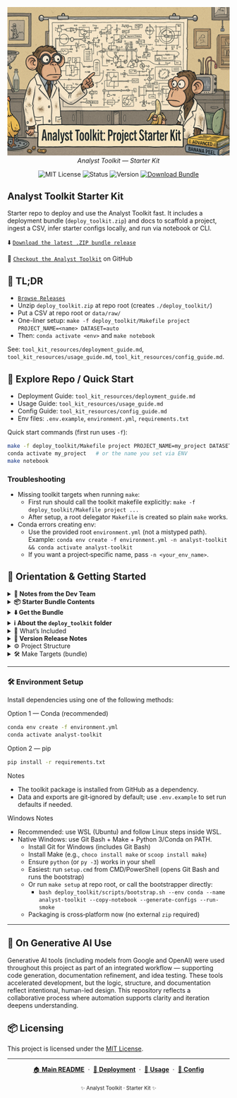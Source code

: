 <p align="center">
  <img src="repo_img/starterkit_banner.png" width="1000"/>
  <br>
  <em>Analyst Toolkit — Starter Kit</em>
</p>

<p align="center">
  <img alt="MIT License" src="https://img.shields.io/badge/license-MIT-blue">
  <img alt="Status" src="https://img.shields.io/badge/status-active-brightgreen">
  <img alt="Version" src="https://img.shields.io/badge/version-v0.2.5-blueviolet">
  <a href="https://github.com/G-Schumacher44/analyst_toolkit_starter_kit/releases/latest/download/deploy_toolkit.zip">
    <img alt="Download Bundle" src="https://img.shields.io/badge/download-deploy__toolkit.zip-blue?logo=github">
  </a>
  
</p>

## Analyst Toolkit Starter Kit

Starter repo to deploy and use the Analyst Toolkit fast. It includes a deployment bundle (`deploy_toolkit.zip`) and docs to scaffold a project, ingest a CSV, infer starter configs locally, and run via notebook or CLI.

⬇️ [`Download the latest .ZIP bundle release`](https://github.com/G-Schumacher44/analyst_toolkit_starter_kit/releases/latest/download/deploy_toolkit.zip)

👀 [`Checkout the Analyst Toolkit`](https://github.com/G-Schumacher44/analyst_toolkit) on GitHub

## 🧩 TL;DR

- [`Browse Releases`](https://github.com/G-Schumacher44/analyst_toolkit_starter_kit/releases/latest)
- Unzip `deploy_toolkit.zip` at repo root (creates `./deploy_toolkit/`)
- Put a CSV at repo root or `data/raw/`
- One-liner setup: `make -f deploy_toolkit/Makefile project PROJECT_NAME=<name> DATASET=auto`
- Then: `conda activate <env>` and `make notebook`

See: `tool_kit_resources/deployment_guide.md`, `tool_kit_resources/usage_guide.md`, `tool_kit_resources/config_guide.md`.

## 🧭 Explore Repo / Quick Start

- Deployment Guide: `tool_kit_resources/deployment_guide.md`
- Usage Guide: `tool_kit_resources/usage_guide.md`
- Config Guide: `tool_kit_resources/config_guide.md`
- Env files: `.env.example`, `environment.yml`, `requirements.txt`

Quick start commands (first run uses `-f`):
```bash
make -f deploy_toolkit/Makefile project PROJECT_NAME=my_project DATASET=auto
conda activate my_project   # or the name you set via ENV
make notebook
```

### Troubleshooting

- Missing toolkit targets when running `make`:
  - First run should call the toolkit makefile explicitly: `make -f deploy_toolkit/Makefile project ...`
  - After setup, a root delegator `Makefile` is created so plain `make` works.
- Conda errors creating env:
  - Use the provided root `environment.yml` (not a mistyped path). Example:
    `conda env create -f environment.yml -n analyst-toolkit && conda activate analyst-toolkit`
  - If you want a project‑specific name, pass `-n <your_env_name>`.
## 🧭 Orientation & Getting Started

<details>
<summary><strong>🧠 Notes from the Dev Team</strong></summary>

This starter kit focuses on fast, reproducible setup. It does not include the full source for the Analyst Toolkit — that is installed as a dependency (see `environment.yml` / `requirements.txt`). The deployment bundle scaffolds folders, wires your dataset, and generates suggested configs locally (privacy‑safe) so you can run the notebook‑first workflow immediately.
</details>

<details>
<summary><strong>📦 Starter Bundle Contents</strong></summary>

Inside `deploy_toolkit.zip` (after unzipping at repo root):
- `Makefile` — setup, wire data, configs, notebook, package
- `templates/` — config, env, VS Code, and notebook templates
- `scripts/bootstrap.sh` — notebook‑first bootstrapper
- `tool_kit_resources/` — local docs
</details>

<details>
<summary><strong>⬇️ Get the Bundle</strong></summary>

- One‑click download (latest):
  https://github.com/G-Schumacher44/analyst_toolkit_starter_kit/releases/latest/download/deploy_toolkit.zip

- Or view Releases page:
  https://github.com/G-Schumacher44/analyst_toolkit_starter_kit/releases/latest

- Or download the workflow artifact (deploy_bundle) from Actions:
  https://github.com/G-Schumacher44/analyst_toolkit_starter_kit/actions/workflows/release-bundle.yml
  (open the latest successful run and download the artifact)

  - Or build locally: `make -f deploy_toolkit/Makefile package`

</details>

<details>
<summary><strong>ℹ️ About the <code>deploy_toolkit</code> folder</strong></summary>

The <code>deploy_toolkit/</code> folder in this repo is the versioned source/sample of the deployment bundle. When you unzip the bundle into your own project, Git ignores the entire <code>deploy_toolkit/</code> folder (and zip files) by default, so you can leave it in place without cluttering your repo.

To rebuild the bundle locally from this repo:

```bash
make -f deploy_toolkit/Makefile package
```

This produces `deploy_bundle.zip` at repo root, containing only the `deploy_toolkit/` folder (templates, scripts, Makefile). In GitHub Releases this is renamed to `deploy_toolkit.zip`.
</details>

<details>
<summary>📐 What’s Included</summary>

- `deploy_toolkit.zip` — deployment bundle (see above)
- `tool_kit_resources/` — guides (deployment, usage, config, notebooks)
- `environment.yml` / `requirements.txt` — reproducible env
- `.env.example` — template env variables
- `repo_img/` — repo images used in docs
- `LICENSE`, `README.md`
</details>

<details>
<summary><strong>🫆 Version Release Notes</strong></summary>

v0.2.5
- Canonical Makefile in bundle: `deploy_toolkit/Makefile` (removed `Makefile_master`)
- New one-liner target: `project` (alias of `setup`)
- Root delegator template auto-copied during setup (plain `make` works after first run)
- Packaging: zip includes only `deploy_toolkit/`; excludes generated scaffolds and `.DS_Store`
- Docs aligned: updated guides, fixed image paths, first-run commands use `-f deploy_toolkit/Makefile`
- CI release keeps asset named `deploy_toolkit.zip`

v0.2.3 * v0.2.4
- bug fixes in workflow and artifact generation
- documentation updates
- *fixed artifact downloads*
  
v0.2.1
- Cross-platform packaging (Python-based; no external zip needed)
- Windows support: `setup.cmd`, `py -3` fallback, Git Bash guidance
- Root `Makefile` delegator; direct `-f Makefile_master` fallback in docs
- `.gitignore` ignores `deploy_toolkit/` and zips by default
- Release workflow attaches `deploy_toolkit.zip` to tagged releases

v0.2.0
- First public Starter Kit
- Deployment bundle + docs consolidation
- Image/link fixes; safe defaults via `.env.example`
</details>

<details>
<summary>⚙️ Project Structure</summary>

```
analyst_toolkit_starter_kit/
├── deploy_toolkit.zip           # Deployment bundle
├── environment.yml              # Conda environment (analyst-toolkit)
├── requirements.txt             # Pip alternative
├── .env.example                 # Template env vars
├── tool_kit_resources/          # Local guides
├── repo_img/                    # Repo images
├── LICENSE
└── README.md
```

</details>

<details>

<summary>🛠️ Make Targets (bundle)</summary>

Common targets after unzipping `deploy_toolkit.zip`:
- `make setup PROJECT_NAME=<name> DATASET=auto|prompt|/path.csv`
- `make wire-data DATASET=auto|prompt|/path.csv`
- `make configs INPUT=data/raw/your.csv`
- `make notebook`
- `make package`

</details>

___


### 🛠 Environment Setup

Install dependencies using one of the following methods:

Option 1 — Conda (recommended)
```bash
conda env create -f environment.yml
conda activate analyst-toolkit
```
Option 2 — pip
```bash
pip install -r requirements.txt
```

Notes
- The toolkit package is installed from GitHub as a dependency.
- Data and exports are git‑ignored by default; use `.env.example` to set run defaults if needed.

Windows Notes
- Recommended: use WSL (Ubuntu) and follow Linux steps inside WSL.
- Native Windows: use Git Bash + Make + Python 3/Conda on PATH.
  - Install Git for Windows (includes Git Bash)
  - Install Make (e.g., `choco install make` or `scoop install make`)
  - Ensure `python` (or `py -3`) works in your shell
  - Easiest: run `setup.cmd` from CMD/PowerShell (opens Git Bash and runs the bootstrap)
  - Or run `make setup` at repo root, or call the bootstrapper directly:
    - `bash deploy_toolkit/scripts/bootstrap.sh --env conda --name analyst-toolkit --copy-notebook --generate-configs --run-smoke`
  - Packaging is cross‑platform now (no external `zip` required)
___

## 🤝 On Generative AI Use

Generative AI tools (including models from Google and OpenAI) were used throughout this project as part of an integrated workflow — supporting code generation, documentation refinement, and idea testing. These tools accelerated development, but the logic, structure, and documentation reflect intentional, human-led design. This repository reflects a collaborative process where automation supports clarity and iteration deepens understanding.


## 📦 Licensing

This project is licensed under the [MIT License](LICENSE).

---

<p align="center">
  <a href="README.md">🏠 <b>Main README</b></a>
  &nbsp;·&nbsp;
  <a href="tool_kit_resources/deployment_guide.md">🚀 <b>Deployment</b></a>
  &nbsp;·&nbsp;
  <a href="tool_kit_resources/usage_guide.md">📘 <b>Usage</b></a>
  &nbsp;·&nbsp;
  <a href="tool_kit_resources/config_guide.md">🧭 <b>Config</b></a>
</p>

<p align="center">
  <sub>✨ Analyst Toolkit · Starter Kit ✨</sub>
</p>
